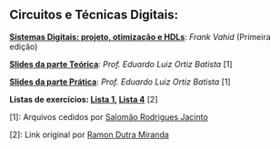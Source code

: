 Circuitos e Técnicas Digitais:
------------------------------

[**Sistemas Digitais: projeto, otimização e HDLs**][vahid]: *Frank Vahid* (Primeira edição)

[**Slides da parte Teórica**][slides_teorica]: *Prof. Eduardo Luiz Ortiz Batista* [1]

[**Slides da parte Prática**][slides_pratica]: *Prof. Eduardo Luiz Ortiz Batista* [1]

**Listas de exercícios: [Lista 1][L1], [Lista 4][L4]** [2]

[1]: Arquivos cedidos por [Salomão Rodrigues Jacinto](https://github.com/maorodriguesj)

[2]: Link original por [Ramon Dutra Miranda][linkramon]

[vahid]: https://drive.google.com/file/d/0B8eSwDIKbcFKTXFURjFKLXZlVG8

[slides_teorica]: https://drive.google.com/open?id=0B8eSwDIKbcFKX2Z6V2x4V2JWVlk
[slides_pratica]: https://drive.google.com/open?id=0B8eSwDIKbcFKal9mMnRsNjJDVlk

[L1]: https://drive.google.com/open?id=0B8eSwDIKbcFKc0hJR2lkbmp5dzg
[L4]: https://drive.google.com/open?id=0B8eSwDIKbcFKSW5RbUxzRV9zTmM

[linkramon]: http://ramon.blog.br/computacao/
